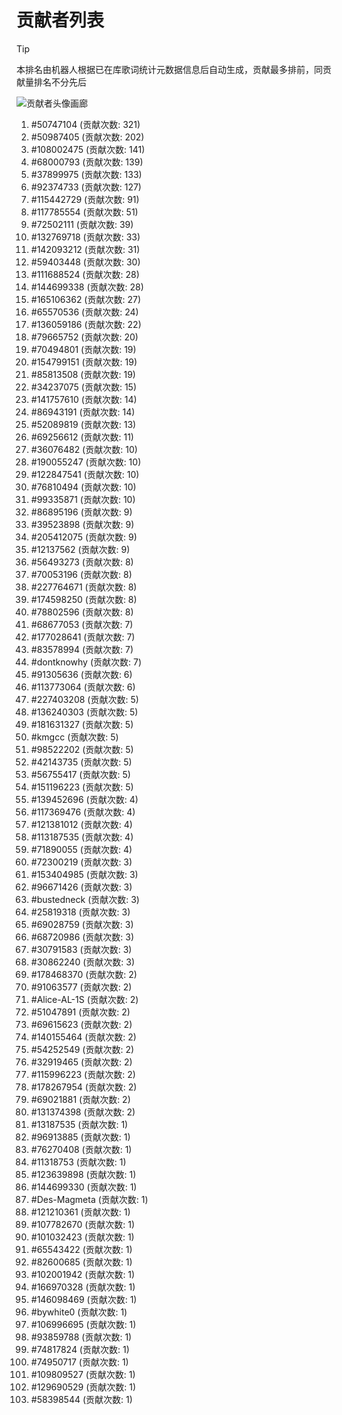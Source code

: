 # 贡献者列表

> [!TIP]
> 本排名由机器人根据已在库歌词统计元数据信息后自动生成，贡献最多排前，同贡献量排名不分先后

![贡献者头像画廊](./CONTRIBUTORS.svg)

1. #50747104 (贡献次数: 321)
2. #50987405 (贡献次数: 202)
3. #108002475 (贡献次数: 141)
4. #68000793 (贡献次数: 139)
5. #37899975 (贡献次数: 133)
6. #92374733 (贡献次数: 127)
7. #115442729 (贡献次数: 91)
8. #117785554 (贡献次数: 51)
9. #72502111 (贡献次数: 39)
10. #132769718 (贡献次数: 33)
11. #142093212 (贡献次数: 31)
12. #59403448 (贡献次数: 30)
13. #111688524 (贡献次数: 28)
14. #144699338 (贡献次数: 28)
15. #165106362 (贡献次数: 27)
16. #65570536 (贡献次数: 24)
17. #136059186 (贡献次数: 22)
18. #79665752 (贡献次数: 20)
19. #70494801 (贡献次数: 19)
20. #154799151 (贡献次数: 19)
21. #85813508 (贡献次数: 19)
22. #34237075 (贡献次数: 15)
23. #141757610 (贡献次数: 14)
24. #86943191 (贡献次数: 14)
25. #52089819 (贡献次数: 13)
26. #69256612 (贡献次数: 11)
27. #36076482 (贡献次数: 10)
28. #190055247 (贡献次数: 10)
29. #122847541 (贡献次数: 10)
30. #76810494 (贡献次数: 10)
31. #99335871 (贡献次数: 10)
32. #86895196 (贡献次数: 9)
33. #39523898 (贡献次数: 9)
34. #205412075 (贡献次数: 9)
35. #12137562 (贡献次数: 9)
36. #56493273 (贡献次数: 8)
37. #70053196 (贡献次数: 8)
38. #227764671 (贡献次数: 8)
39. #174598250 (贡献次数: 8)
40. #78802596 (贡献次数: 8)
41. #68677053 (贡献次数: 7)
42. #177028641 (贡献次数: 7)
43. #83578994 (贡献次数: 7)
44. #dontknowhy (贡献次数: 7)
45. #91305636 (贡献次数: 6)
46. #113773064 (贡献次数: 6)
47. #227403208 (贡献次数: 5)
48. #136240303 (贡献次数: 5)
49. #181631327 (贡献次数: 5)
50. #kmgcc (贡献次数: 5)
51. #98522202 (贡献次数: 5)
52. #42143735 (贡献次数: 5)
53. #56755417 (贡献次数: 5)
54. #151196223 (贡献次数: 5)
55. #139452696 (贡献次数: 4)
56. #117369476 (贡献次数: 4)
57. #121381012 (贡献次数: 4)
58. #113187535 (贡献次数: 4)
59. #71890055 (贡献次数: 4)
60. #72300219 (贡献次数: 3)
61. #153404985 (贡献次数: 3)
62. #96671426 (贡献次数: 3)
63. #bustedneck (贡献次数: 3)
64. #25819318 (贡献次数: 3)
65. #69028759 (贡献次数: 3)
66. #68720986 (贡献次数: 3)
67. #30791583 (贡献次数: 3)
68. #30862240 (贡献次数: 3)
69. #178468370 (贡献次数: 2)
70. #91063577 (贡献次数: 2)
71. #Alice-AL-1S (贡献次数: 2)
72. #51047891 (贡献次数: 2)
73. #69615623 (贡献次数: 2)
74. #140155464 (贡献次数: 2)
75. #54252549 (贡献次数: 2)
76. #32919465 (贡献次数: 2)
77. #115996223 (贡献次数: 2)
78. #178267954 (贡献次数: 2)
79. #69021881 (贡献次数: 2)
80. #131374398 (贡献次数: 2)
81. #13187535 (贡献次数: 1)
82. #96913885 (贡献次数: 1)
83. #76270408 (贡献次数: 1)
84. #11318753 (贡献次数: 1)
85. #123639898 (贡献次数: 1)
86. #144699330 (贡献次数: 1)
87. #Des-Magmeta (贡献次数: 1)
88. #121210361 (贡献次数: 1)
89. #107782670 (贡献次数: 1)
90. #101032423 (贡献次数: 1)
91. #65543422 (贡献次数: 1)
92. #82600685 (贡献次数: 1)
93. #102001942 (贡献次数: 1)
94. #166970328 (贡献次数: 1)
95. #146098469 (贡献次数: 1)
96. #bywhite0 (贡献次数: 1)
97. #106996695 (贡献次数: 1)
98. #93859788 (贡献次数: 1)
99. #74817824 (贡献次数: 1)
100. #74950717 (贡献次数: 1)
101. #109809527 (贡献次数: 1)
102. #129690529 (贡献次数: 1)
103. #58398544 (贡献次数: 1)
